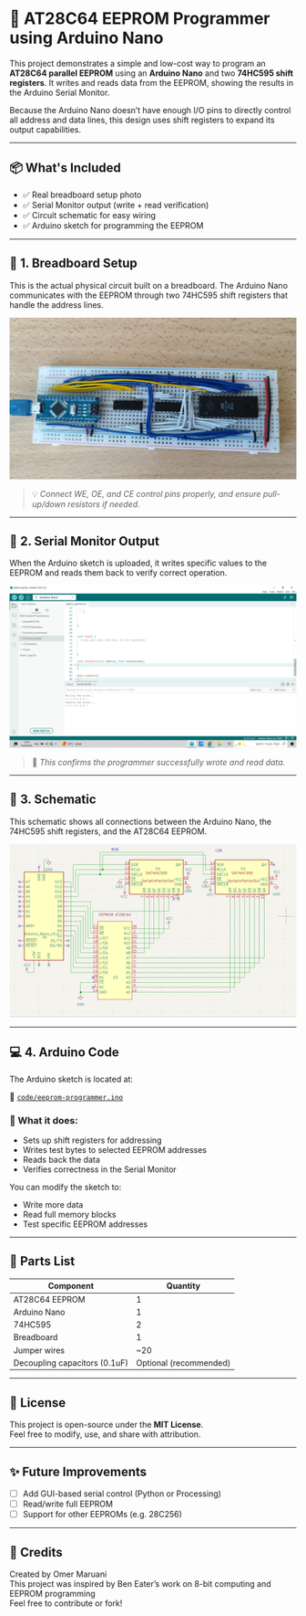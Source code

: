 # 🧠 AT28C64 EEPROM Programmer using Arduino Nano

This project demonstrates a simple and low-cost way to program an **AT28C64 parallel EEPROM** using an **Arduino Nano** and two **74HC595 shift registers**. It writes and reads data from the EEPROM, showing the results in the Arduino Serial Monitor.

Because the Arduino Nano doesn’t have enough I/O pins to directly control all address and data lines, this design uses shift registers to expand its output capabilities.

---

## 📦 What's Included

- ✅ Real breadboard setup photo
- ✅ Serial Monitor output (write + read verification)
- ✅ Circuit schematic for easy wiring
- ✅ Arduino sketch for programming the EEPROM

---

## 🧱 1. Breadboard Setup

This is the actual physical circuit built on a breadboard. The Arduino Nano communicates with the EEPROM through two 74HC595 shift registers that handle the address lines.

![Breadboard Setup](images/breadboard-photo.jpg)

> 💡 *Connect WE, OE, and CE control pins properly, and ensure pull-up/down resistors if needed.*

---

## 🧪 2. Serial Monitor Output

When the Arduino sketch is uploaded, it writes specific values to the EEPROM and reads them back to verify correct operation.

![Serial Monitor](images/serial-monitor.png)

> 🔎 *This confirms the programmer successfully wrote and read data.*

---

## 📐 3. Schematic

This schematic shows all connections between the Arduino Nano, the 74HC595 shift registers, and the AT28C64 EEPROM.

![EEPROM Schematic](schematic/eeprom-schematic.png)

---

## 💻 4. Arduino Code

The Arduino sketch is located at:

📁 [`code/eeprom-programmer.ino`](code/eeprom-programmer.ino)

### 📝 What it does:
- Sets up shift registers for addressing
- Writes test bytes to selected EEPROM addresses
- Reads back the data
- Verifies correctness in the Serial Monitor

You can modify the sketch to:
- Write more data
- Read full memory blocks
- Test specific EEPROM addresses

---

## 🧰 Parts List

| Component        | Quantity |
|------------------|----------|
| AT28C64 EEPROM   | 1        |
| Arduino Nano     | 1        |
| 74HC595          | 2        |
| Breadboard       | 1        |
| Jumper wires     | ~20      |
| Decoupling capacitors (0.1uF) | Optional (recommended) |

---


## 📎 License

This project is open-source under the **MIT License**.  
Feel free to modify, use, and share with attribution.

---

## ✨ Future Improvements

- [ ] Add GUI-based serial control (Python or Processing)
- [ ] Read/write full EEPROM
- [ ] Support for other EEPROMs (e.g. 28C256)

---

## 🙌 Credits

Created by Omer Maruani  
This project was inspired by Ben Eater’s work on 8-bit computing and EEPROM programming  
Feel free to contribute or fork!  

